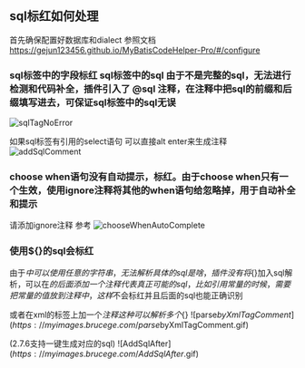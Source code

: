 ## sql标红如何处理

首先确保配置好数据库和dialect 参照文档 https://gejun123456.github.io/MyBatisCodeHelper-Pro/#/configure


### sql标签中的字段标红 sql标签中的sql 由于不是完整的sql，无法进行检测和代码补全，插件引入了 @sql 注释，在注释中把sql的前缀和后缀填写进去，可保证sql标签中的sql无误

![sqlTagNoError](https://myimages.brucege.com/sqlTagNoError.gif)

如果sql标签有引用的select语句 可以直接alt enter来生成注释
![addSqlComment](https://myimages.brucege.com/addSqlComment.gif)

### choose when语句没有自动提示，标红。由于choose when只有一个生效，使用ignore注释将其他的when语句给忽略掉，用于自动补全和提示

请添加ignore注释 参考
![chooseWhenAutoComplete](https://myimages.brucege.com/chooseWhenAutoComplete.gif)

### 使用${}的sql会标红

由于$中可以使用任意的字符串，无法解析具体的sql是啥，插件没有将${}加入sql解析，可以在${}的后面添加一个注释代表真正可能的sql，比如引用常量的时候，需要把常量的值放到注释中
，这样$不会标红并且后面的sql也能正确识别

或者在xml的标签上加一个$注释 这种可以解析多个${}
![parse$byXmlTagComment](https://myimages.brucege.com/parse$byXmlTagComment.gif)

(2.7.6支持一键生成对应的sql)
![AddSqlAfter$](https://myimages.brucege.com/AddSqlAfter$.gif)
